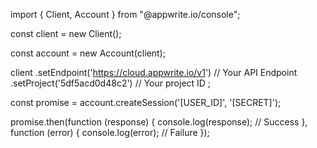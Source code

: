 import { Client, Account } from "@appwrite.io/console";

const client = new Client();

const account = new Account(client);

client
    .setEndpoint('https://cloud.appwrite.io/v1') // Your API Endpoint
    .setProject('5df5acd0d48c2') // Your project ID
;

const promise = account.createSession('[USER_ID]', '[SECRET]');

promise.then(function (response) {
    console.log(response); // Success
}, function (error) {
    console.log(error); // Failure
});